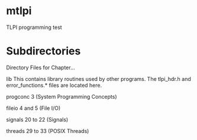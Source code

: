 mtlpi
=====

TLPI programming test

Subdirectories
==============
Directory       Files for Chapter...

lib             This contains library routines used by other 
                programs. The tlpi_hdr.h and error_functions.* 
                files are located here.

progconc        3 (System Programming Concepts)

fileio          4 and 5 (File I/O)

signals         20 to 22 (Signals)

threads         29 to 33 (POSIX Threads)
